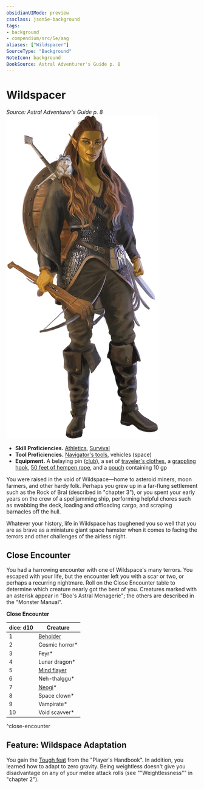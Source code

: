 ```yaml
---
obsidianUIMode: preview
cssclass: json5e-background
tags:
- background
- compendium/src/5e/aag
aliases: ["Wildspacer"]
SourceType: "Background"
NoteIcon: background
BookSource: Astral Adventurer's Guide p. 8
---
```

# Wildspacer
*Source: Astral Adventurer's Guide p. 8*  
![Githyanki Wildspacer](/3-Mechanics/CLI/backgrounds/img/wildspacer.webp#right)  

- **Skill Proficiencies.** [Athletics](/3-Mechanics/CLI/rules/skills.md#Athletics), [Survival](/3-Mechanics/CLI/rules/skills.md#Survival)  
- **Tool Proficiencies.** [Navigator's tools](/3-Mechanics/CLI/items/navigators-tools.md), vehicles (space)  
- **Equipment.** A belaying pin ([club](/3-Mechanics/CLI/items/club.md)), a set of [traveler's clothes](/3-Mechanics/CLI/items/travelers-clothes.md), a [grappling hook](/3-Mechanics/CLI/items/grappling-hook.md), [50 feet of hempen rope](/3-Mechanics/CLI/items/hempen-rope-50-feet.md), and a [pouch](/3-Mechanics/CLI/items/pouch.md) containing 10 gp  

You were raised in the void of Wildspace—home to asteroid miners, moon farmers, and other hardy folk. Perhaps you grew up in a far-flung settlement such as the Rock of Bral (described in "chapter 3"), or you spent your early years on the crew of a spelljamming ship, performing helpful chores such as swabbing the deck, loading and offloading cargo, and scraping barnacles off the hull.

Whatever your history, life in Wildspace has toughened you so well that you are as brave as a miniature giant space hamster when it comes to facing the terrors and other challenges of the airless night.

## Close Encounter

You had a harrowing encounter with one of Wildspace's many terrors. You escaped with your life, but the encounter left you with a scar or two, or perhaps a recurring nightmare. Roll on the Close Encounter table to determine which creature nearly got the best of you. Creatures marked with an asterisk appear in "Boo's Astral Menagerie"; the others are described in the "Monster Manual".

**Close Encounter**

| dice: d10 | Creature |
|-----------|----------|
| 1 | [Beholder](/3-Mechanics/CLI/bestiary/aberration/beholder.md) |
| 2 | Cosmic horror* |
| 3 | Feyr* |
| 4 | Lunar dragon* |
| 5 | [Mind flayer](/3-Mechanics/CLI/bestiary/aberration/mind-flayer.md) |
| 6 | Neh-thalggu* |
| 7 | [Neogi](/3-Mechanics/CLI/bestiary/aberration/neogi-mpmm.md)* |
| 8 | Space clown* |
| 9 | Vampirate* |
| 10 | Void scavver* |
^close-encounter

## Feature: Wildspace Adaptation

You gain the [Tough feat](/3-Mechanics/CLI/feats/tough.md) from the "Player's Handbook". In addition, you learned how to adapt to zero gravity. Being weightless doesn't give you disadvantage on any of your melee attack rolls (see ""Weightlessness"" in "chapter 2").